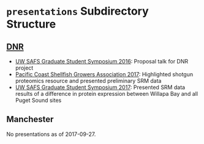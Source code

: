 # `presentations` Subdirectory Structure

## [DNR](https://github.com/RobertsLab/project-oyster-oa/tree/master/presentations/DNR)

- [UW SAFS Graduate Student Symposium 2016](https://github.com/RobertsLab/project-oyster-oa/blob/master/presentations/DNR/GSS2016_Venkataraman.pdf): Proposal talk for DNR project
- [Pacific Coast Shellfish Growers Association 2017](https://github.com/RobertsLab/project-oyster-oa/blob/master/presentations/DNR/PCSGA2017_Venkataraman.pptx): Highlighted shotgun proteomics resource and presented preliminary SRM data
- [UW SAFS Graduate Student Symposium 2017](https://github.com/RobertsLab/project-oyster-oa/blob/master/presentations/DNR/GSS2017_Venkataraman.ppt): Presented SRM data results of a difference in protein expression between Willapa Bay and all Puget Sound sites

## Manchester

No presentations as of 2017-09-27.